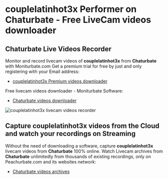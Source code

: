 # couplelatinhot3x Performer on Chaturbate - Free LiveCam videos downloader

## Chaturbate Live Videos Recorder

Monitor and record livecam videos of **couplelatinhot3x** from **Chaturbate** with Moniturbate.com
Get a premium trial for free by just and only registering with your Email address:
* [couplelatinhot3x Premium videos downloader](https://moniturbate.com/request-demo-licence-key.html)

Free livecam videos downloader - Moniturbate Software:
* [Chaturbate videos downloader](https://moniturbate.com/moniturbate-download-software.html)

![couplelatinhot3x livecam videos recorder](https://peachurnet.com/templates/moniturbate-software.png)


## Capture couplelatinhot3x videos from the Cloud and watch your recordings on Streaming

Without the need of downloading a software, capture **couplelatinhot3x** livecam videos from **Chaturbate** 100% online.
Watch Livecam archives from **Chaturbate** unlimitedly from thousands of existing recordings, only on Peachurbate.com and its websites network:
* [Chaturbate videos archives](https://peachurnet.com/)